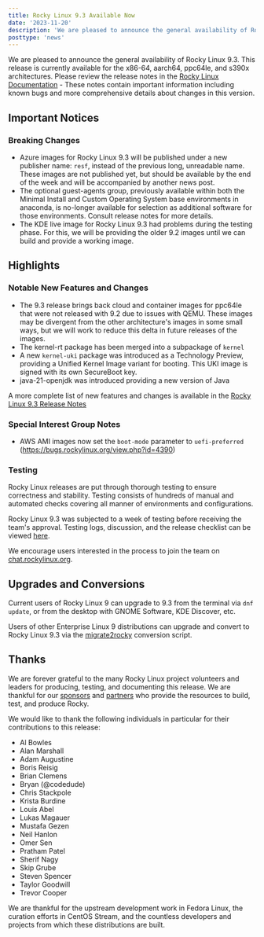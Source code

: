 ```yaml
---
title: Rocky Linux 9.3 Available Now
date: '2023-11-20'
description: 'We are pleased to announce the general availability of Rocky Linux 9.3. Read to learn more!'
posttype: 'news'
---
```


We are pleased to announce the general availability of Rocky Linux 9.3. This release is currently available for the x86-64, aarch64, ppc64le, and s390x architectures. Please review the release notes in the [Rocky Linux Documentation](https://docs.rockylinux.org/release_notes/9_3) - These notes contain important information including known bugs and more comprehensive details about changes in this version.

## Important Notices

### Breaking Changes

- Azure images for Rocky Linux 9.3 will be published under a new publisher name: `resf`, instead of the previous long, unreadable name. These images are not published yet, but should be available by the end of the week and will be accompanied by another news post.
- The optional guest-agents group, previously available within both the Minimal Install and Custom Operating System base environments in anaconda, is no-longer available for selection as additional software for those environments. Consult release notes for more details.
- The KDE live image for Rocky Linux 9.3 had problems during the testing phase. For this, we will be providing the older 9.2 images until we can build and provide a working image.

## Highlights

### Notable New Features and Changes

- The 9.3 release brings back cloud and container images for ppc64le that were not released with 9.2 due to issues with QEMU. These images may be divergent from the other architecture's images in some small ways, but we will work to reduce this delta in future releases of the images.
- The kernel-rt package has been merged into a subpackage of `kernel`
- A new `kernel-uki` package was introduced as a Technology Preview, providing a Unified Kernel Image variant for booting. This UKI image is signed with its own SecureBoot key.
- java-21-openjdk was introduced providing a new version of Java

A more complete list of new features and changes is available in the [Rocky Linux 9.3 Release Notes](https://docs.rockylinux.org/release_notes/9_3)

### Special Interest Group Notes

- AWS AMI images now set the `boot-mode` parameter to `uefi-preferred` (https://bugs.rockylinux.org/view.php?id=4390)

### Testing

Rocky Linux releases are put through thorough testing to ensure correctness and stability. Testing consists of hundreds of manual and automated checks covering all manner of environments and configurations.

Rocky Linux 9.3 was subjected to a week of testing before receiving the team's approval. Testing logs, discussion, and the release checklist can be viewed [here](https://chat.rockylinux.org/rocky-linux/channels/rocky-release-v93).

We encourage users interested in the process to join the team on [chat.rockylinux.org](https://chat.rockylinux.org/rocky-linux/channels/testing).

## Upgrades and Conversions

Current users of Rocky Linux 9 can upgrade to 9.3 from the terminal via `dnf update`, or from the desktop with GNOME Software, KDE Discover, etc.

Users of other Enterprise Linux 9 distributions can upgrade and convert to Rocky Linux 9.3 via the [migrate2rocky](https://github.com/rocky-linux/rocky-tools/blob/main/migrate2rocky/migrate2rocky9.sh) conversion script.

## Thanks

We are forever grateful to the many Rocky Linux project volunteers and leaders for producing, testing, and documenting this release. We are thankful for our [sponsors](/sponsors) and [partners](/partners) who provide the resources to build, test, and produce Rocky.

We would like to thank the following individuals in particular for their contributions to this release:

- Al Bowles
- Alan Marshall
- Adam Augustine
- Boris Reisig
- Brian Clemens
- Bryan (@codedude)
- Chris Stackpole
- Krista Burdine
- Louis Abel
- Lukas Magauer
- Mustafa Gezen
- Neil Hanlon
- Omer Sen
- Pratham Patel
- Sherif Nagy
- Skip Grube
- Steven Spencer
- Taylor Goodwill
- Trevor Cooper

We are thankful for the upstream development work in Fedora Linux, the curation efforts in CentOS Stream, and the countless developers and projects from which these distributions are built.
